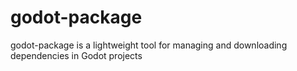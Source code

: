 # godot-package
godot-package is a lightweight tool for managing and downloading dependencies in Godot projects
